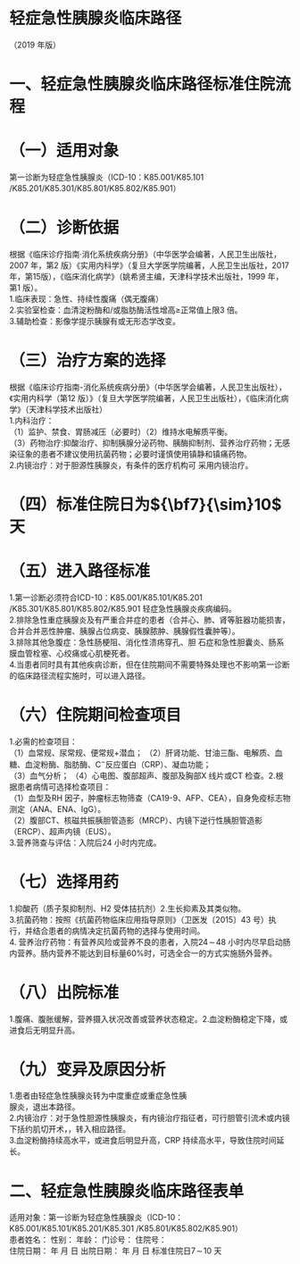 # 轻症急性胰腺炎临床路径  
（2019 年版）  
# 一、轻症急性胰腺炎临床路径标准住院流程  
# （一）适用对象  
第一诊断为轻症急性胰腺炎（ICD-10：K85.001/K85.101 /K85.201/K85.301/K85.801/K85.802/K85.901）  
# （二）诊断依据  
根据《临床诊疗指南·消化系统疾病分册》（中华医学会编著，人民卫生出版社，2007 年，第2 版）《实用内科学》（复旦大学医学院编著，人民卫生出版社，2017 年，第15版），《临床消化病学》（姚希贤主编，天津科学技术出版社，1999 年，第1 版）。  
1.临床表现：急性、持续性腹痛（偶无腹痛）  
2.实验室检查：血清淀粉酶和/或脂肪酶活性增高≥正常值上限3 倍。  
3.辅助检查：影像学提示胰腺有或无形态学改变。  
# （三）治疗方案的选择  
根据《临床诊疗指南-消化系统疾病分册》（中华医学会编著，人民卫生出版社），《实用内科学（第12 版）》（复旦大学医学院编著，人民卫生出版社），《临床消化病学》（天津科学技术出版社）  
1.内科治疗：  
（1）监护、禁食、胃肠减压（必要时）（2）维持水电解质平衡。  
（3）药物治疗:抑酸治疗、抑制胰腺分泌药物、胰酶抑制剂、营养治疗药物；无感染征象的患者不建议使用抗菌药物；必要时谨慎使用镇静和镇痛药物。  
2.内镜治疗：对于胆源性胰腺炎，有条件的医疗机构可 采用内镜治疗。  
# （四）标准住院日为${\bf7}{\sim}10$ 天  
# （五）进入路径标准  
1.第一诊断必须符合ICD-10：K85.001/K85.101/K85.201 /K85.301/K85.801/K85.802/K85.901 轻症急性胰腺炎疾病编码。  
2.排除急性重症胰腺炎及有严重合并症的患者（合并心、肺、肾等脏器功能损害，合并合并恶性肿瘤、胰腺占位病变、胰腺脓肿、胰腺假性囊肿等）。  
3.排除其他急腹症：急性肠梗阻、消化性溃疡穿孔、胆 石症和急性胆囊炎、肠系膜血管栓塞、心绞痛或心肌梗死者。  
4.当患者同时具有其他疾病诊断，但在住院期间不需要特殊处理也不影响第一诊断的临床路径流程实施时，可以进入路径。  
# （六）住院期间检查项目  
1.必需的检查项目：  
（1）血常规、尿常规、便常规$+$潜血； （2）肝肾功能、甘油三酯、电解质、血糖、血淀粉酶、脂肪酶、$\mathrm{C}^{-}$反应蛋白（CRP）、凝血功能；  
（3）血气分析； （4）心电图、腹部超声、腹部及胸部X 线片或CT 检查。2.根据患者病情可选择检查项目：  
（1）血型及RH 因子，肿瘤标志物筛查（CA19-9、AFP、CEA），自身免疫标志物测定（ANA、ENA、IgG）。  
（2）腹部CT、核磁共振胰胆管造影（MRCP）、内镜下逆行性胰胆管造影（ERCP）、超声内镜（EUS）。  
3.营养筛查与评估：入院后24 小时内完成。  
# （七）选择用药  
1.抑酸药（质子泵抑制剂、H2 受体拮抗剂）2.生长抑素及其类似物。  
3.抗菌药物：按照《抗菌药物临床应用指导原则》（卫医发〔2015〕43 号）执行，并结合患者的病情决定抗菌药物的选择与使用时间。  
4. 营养治疗药物：有营养风险或营养不良的患者，入院$24\!\sim\!48$ 小时内尽早启动肠内营养。肠内营养不能达到目标量$60\%$时，可选全合一的方式实施肠外营养。  
# （八）出院标准  
1.腹痛、腹胀缓解，营养摄入状况改善或营养状态稳定。2.血淀粉酶稳定下降，或进食后无明显升高。  
# （九）变异及原因分析  
1.患者由轻症急性胰腺炎转为中度重症或重症急性胰  
腺炎，退出本路径。  
2.内镜治疗：对于急性胆源性胰腺炎，有内镜治疗指征者，可行胆管引流术或内镜下括约肌切开术，，转入相应路径。  
3.血淀粉酶持续高水平，或进食后明显升高，CRP 持续高水平，导致住院时间延长。  
# 二、轻症急性胰腺炎临床路径表单  
适用对象：第一诊断为轻症急性胰腺炎（ICD-10：K85.001/K85.101/K85.201/K85.301 /K85.801/K85.802/K85.901）  
患者姓名：          性别：     年龄：    门诊号：       住院号：  
住院日期：    年  月  日     出院日期：    年  月  日  标准住院日$7\!\sim\!10$ 天  
